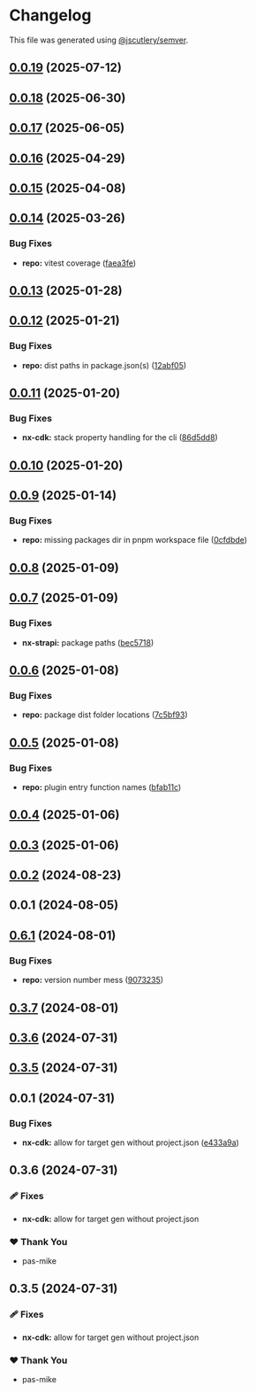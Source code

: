 # Changelog

This file was generated using [@jscutlery/semver](https://github.com/jscutlery/semver).

## [0.0.19](https://github.com/plastic-ant/packages/compare/nx-strapi@0.0.18...nx-strapi@0.0.19) (2025-07-12)

## [0.0.18](https://github.com/plastic-ant/packages/compare/nx-strapi@0.0.17...nx-strapi@0.0.18) (2025-06-30)

## [0.0.17](https://github.com/plastic-ant/packages/compare/nx-strapi@0.0.16...nx-strapi@0.0.17) (2025-06-05)

## [0.0.16](https://github.com/plastic-ant/packages/compare/nx-strapi@0.0.15...nx-strapi@0.0.16) (2025-04-29)

## [0.0.15](https://github.com/plastic-ant/packages/compare/nx-strapi@0.0.14...nx-strapi@0.0.15) (2025-04-08)

## [0.0.14](https://github.com/plastic-ant/packages/compare/nx-strapi@0.0.13...nx-strapi@0.0.14) (2025-03-26)


### Bug Fixes

* **repo:** vitest coverage ([faea3fe](https://github.com/plastic-ant/packages/commit/faea3fe115e29c60c990dcf1fef991d55e9cb20e))

## [0.0.13](https://github.com/plastic-ant/packages/compare/nx-strapi@0.0.12...nx-strapi@0.0.13) (2025-01-28)

## [0.0.12](https://github.com/plastic-ant/packages/compare/nx-strapi@0.0.11...nx-strapi@0.0.12) (2025-01-21)


### Bug Fixes

* **repo:** dist paths in package.json(s) ([12abf05](https://github.com/plastic-ant/packages/commit/12abf05216cda9b4de78324f0c895947b52f245c))

## [0.0.11](https://github.com/plastic-ant/packages/compare/nx-strapi@0.0.10...nx-strapi@0.0.11) (2025-01-20)


### Bug Fixes

* **nx-cdk:** stack property handling for the cli ([86d5dd8](https://github.com/plastic-ant/packages/commit/86d5dd8d674fdd39a4bbe23feeab685f38b8aef1))

## [0.0.10](https://github.com/plastic-ant/packages/compare/nx-strapi@0.0.9...nx-strapi@0.0.10) (2025-01-20)

## [0.0.9](https://github.com/plastic-ant/packages/compare/nx-strapi@0.0.8...nx-strapi@0.0.9) (2025-01-14)


### Bug Fixes

* **repo:** missing packages dir in pnpm workspace file ([0cfdbde](https://github.com/plastic-ant/packages/commit/0cfdbde0bdda4aa4f903a0c05735aa5543d53808))

## [0.0.8](https://github.com/plastic-ant/packages/compare/nx-strapi@0.0.7...nx-strapi@0.0.8) (2025-01-09)

## [0.0.7](https://github.com/plastic-ant/packages/nx-strapi/compare/nx-strapi@0.0.6...nx-strapi@0.0.7) (2025-01-09)


### Bug Fixes

* **nx-strapi:** package paths ([bec5718](https://github.com/plastic-ant/packages/nx-strapi/commit/bec5718020bfbfd1e8cf15a84ea9e0f0022822ec))

## [0.0.6](https://github.com/plastic-ant/packages/compare/nx-strapi@0.0.5...nx-strapi@0.0.6) (2025-01-08)


### Bug Fixes

* **repo:** package dist folder locations ([7c5bf93](https://github.com/plastic-ant/packages/commit/7c5bf93c8f7a7627e4519908c82de712056cf42b))

## [0.0.5](https://github.com/plastic-ant/packages/compare/nx-strapi@0.0.4...nx-strapi@0.0.5) (2025-01-08)


### Bug Fixes

* **repo:** plugin entry function names ([bfab11c](https://github.com/plastic-ant/packages/commit/bfab11c76f377adf1713711877fa89bfa530d0e1))

## [0.0.4](https://github.com/plastic-ant/packages/compare/nx-strapi@0.0.3...nx-strapi@0.0.4) (2025-01-06)

## [0.0.3](https://github.com/plastic-ant/packages/compare/nx-strapi@0.0.2...nx-strapi@0.0.3) (2025-01-06)

## [0.0.2](https://github.com/plastic-ant/packages/compare/nx-strapi@0.0.1...nx-strapi@0.0.2) (2024-08-23)

## 0.0.1 (2024-08-05)

## [0.6.1](https://github.com/plastic-ant/packages/compare/nx-cdk@0.6.0...nx-cdk@0.6.1) (2024-08-01)


### Bug Fixes

* **repo:** version number mess ([9073235](https://github.com/plastic-ant/packages/commit/9073235aed6b2508f424eca65e62167495d63fbd))

## [0.3.7](https://github.com/plastic-ant/packages/compare/nx-cdk@0.3.6...nx-cdk@0.3.7) (2024-08-01)

## [0.3.6](https://github.com/plastic-ant/nx-cdk/compare/nx-cdk@0.3.5...nx-cdk@0.3.6) (2024-07-31)

## [0.3.5](https://github.com/plastic-ant/nx-cdk/compare/nx-cdk@0.3.4...nx-cdk@0.3.5) (2024-07-31)

## 0.0.1 (2024-07-31)


### Bug Fixes

* **nx-cdk:** allow for target gen without project.json ([e433a9a](https://github.com/plastic-ant/nx-cdk/commit/e433a9a66d1821799648c7b26d0ec5232cac83b7))

## 0.3.6 (2024-07-31)


### 🩹 Fixes

- **nx-cdk:** allow for target gen without project.json


### ❤️  Thank You

- pas-mike

## 0.3.5 (2024-07-31)


### 🩹 Fixes

- **nx-cdk:** allow for target gen without project.json


### ❤️  Thank You

- pas-mike